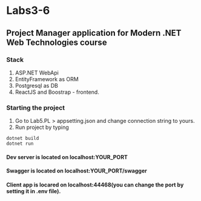 # Labs3-6
## Project Manager application for Modern .NET Web Technologies course

### Stack
1. ASP.NET WebApi
2. EntityFramework as ORM 
3. Postgresql as DB 
4. ReactJS and Boostrap - frontend. 

### Starting the project

1. Go to Lab5.PL > appsetting.json and change connection string to yours. 
2. Run project by typing
```
dotnet build 
dotnet run
```
#### Dev server is located on localhost:YOUR_PORT
#### Swagger is located on localhost:YOUR_PORT/swagger
#### Client app is locared on localhost:44468(you can change the port by setting it in .env file).
